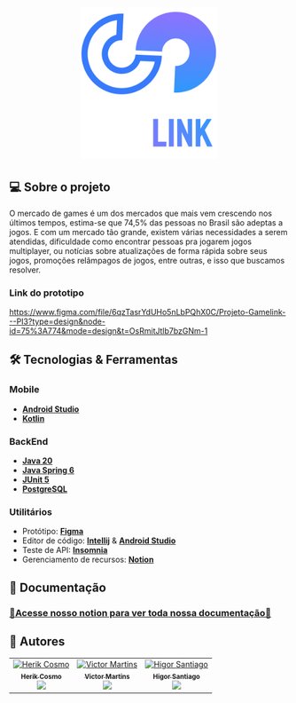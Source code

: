 <h1 align="center">
  <img width="250px" title="Logo Gamelink" alt="Logo goorg" src="gamelink-logo.svg">
</h1>

## 💻 Sobre o projeto
O mercado de games é um dos mercados que mais vem crescendo nos últimos tempos, estima-se que 74,5% das pessoas no Brasil são adeptas a jogos. E com um mercado tão grande, existem várias necessidades a serem atendidas, dificuldade como encontrar pessoas pra jogarem jogos multiplayer, ou notícias sobre atualizações de forma rápida sobre seus jogos, promoções relâmpagos de jogos, entre outras, e isso que buscamos resolver.

### Link do prototipo
https://www.figma.com/file/6qzTasrYdUHo5nLbPQhX0C/Projeto-Gamelink---PI3?type=design&node-id=75%3A774&mode=design&t=OsRmitJtlb7bzGNm-1

## 🛠 Tecnologias & Ferramentas

### Mobile
- [**Android Studio**](https://developer.android.com/studio)
- [**Kotlin**](https://kotlinlang.org)

### BackEnd
- [**Java 20**](https://www.java.com/pt-BR/)
- [**Java Spring 6**](https://spring.io)
- [**JUnit 5**](https://junit.org/junit5/docs/current/user-guide/)
- [**PostgreSQL**](https://www.postgresql.org)

### Utilitários
- Protótipo: [**Figma**](https://www.figma.com)
- Editor de código: [**Intellij**](https://www.jetbrains.com/pt-br/idea/) & [**Android Studio**](https://developer.android.com/studio)
- Teste de API: [**Insomnia**](https://insomnia.rest/download)
- Gerenciamento de recursos: [**Notion**](https://www.notion.so)

## 📄 Documentação
### [🔗Acesse nosso notion para ver toda nossa documentação🔗](https://gamelinkproject.notion.site/gamelinkproject/Projeto-Gamelink-da9f3d9e1a0b421fbf47d82ededa2505)

## 📸 Autores
<table>
  <tr>
    <td align="center"><a href="https://github.com/HerikCosmo"><img src="https://avatars.githubusercontent.com/u/50126852?v=4" width="100px;" alt="Herik Cosmo"/><br /><sub><b>Herik Cosmo</b></sub></a><br /><a href="https://github.com/HerikCosmo" title="Mobile">
            <img src="https://cdn.jsdelivr.net/gh/devicons/devicon/icons/android/android-original.svg" width="20px" />
    </a></td>
    <td align="center"><a href="https://github.com/VictorM-Coder"><img src="https://avatars.githubusercontent.com/u/84944695?v=4" width="100px;" alt="Victor Martins"/><br /><sub><b>Victor Martins</b></sub></a><br /><a href="https://github.com/VictorM-Coder" title="BackEnd">
            <img src="https://cdn.jsdelivr.net/gh/devicons/devicon/icons/spring/spring-original.svg" width="20px"/>
    </a></td>
     <td align="center"><a href="https://github.com/HigorSantiago"><img src="https://avatars.githubusercontent.com/u/93281590?v=4" width="100px;" alt="Higor Santiago"/><br /><sub><b>Higor Santiago</b></sub></a><br /><a href="https://github.com/HigorSantiago" title="Design">
            <img src="https://cdn.jsdelivr.net/gh/devicons/devicon/icons/figma/figma-original.svg" width="20px"/>
     </a></td>
  </tr>
</table>
